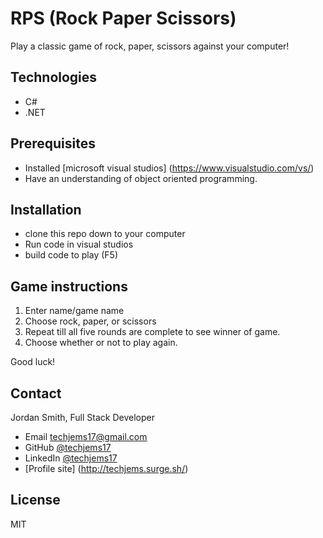 # RPS (Rock Paper Scissors)
Play a classic game of rock, paper, scissors against your computer!

## Technologies
* C#
* .NET

## Prerequisites
- Installed [microsoft visual studios] (https://www.visualstudio.com/vs/)
- Have an understanding of object oriented programming.

## Installation
- clone this repo down to your computer
- Run code in visual studios
- build code to play (F5)

## Game instructions
1. Enter name/game name
2. Choose rock, paper, or scissors
3. Repeat till all five rounds are complete to see winner of game.
4. Choose whether or not to play again.

Good luck!

## Contact

Jordan Smith, Full Stack Developer

* Email techjems17@gmail.com
* GitHub [@techjems17](https://github.com/techjems17)
* LinkedIn [@techjems17](https://linkedin.com/in/techjems17)
* [Profile site] (http://techjems.surge.sh/)

## License

MIT